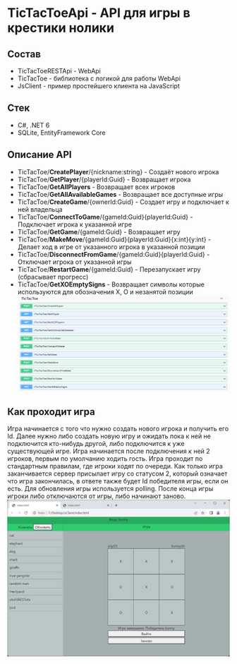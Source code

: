 # TicTacToeApi - API для игры в крестики нолики
## Состав
+ TicTacToeRESTApi - WebApi
+ TicTacToe - библиотека с логикой для работы WebApi
+ JsClient - пример простейшего клиента на JavaScript
## Стек
+ С#, .NET 6
+ SQLite, EntityFramework Core
## Описание API
+ TicTacToe/**CreatePlayer**/{nickname:string} - Создаёт нового игрока
+ TicTacToe/**GetPlayer**/{playerId:Guid} - Возвращает игрока
+ TicTacToe/**GetAllPlayers** - Возвращает всех игроков
+ TicTacToe/**GetAllAvailableGames** - Возвращает все доступные игры
+ TicTacToe/**CreateGame**/{ownerId:Guid} - Создает игру и подключает к ней владельца
+ TicTacToe/**ConnectToGame**/{gameId:Guid}{playerId:Guid} - Подключает игрока к указанной игре
+ TicTacToe/**GetGame**/{gameId:Guid} - Возвращает игру
+ TicTacToe/**MakeMove**/{gameId:Guid}{playerId:Guid}{x:int}{y:int} - Делает ход в игре от указанного игрока в указанной позиции
+ TicTacToe/**DisconnectFromGame**/{gameId:Guid}{playerId:Guid} - Отключает игрока от указанной игры
+ TicTacToe/**RestartGame**/{gameId:Guid} - Перезапускает игру (сбрасывает прогресс)
+ TicTacToe/**GetXOEmptySigns** - Возвращает символы которые используются для обозначения X, O и незанятой позиции
![](https://github.com/filippov-code/TicTacToeApi/blob/main/screenshots/apis.png)
## Как проходит игра
Игра начинается с того что нужно создать нового игрока и получить его Id. Далее нужно либо создать новую игру и ожидать пока к ней не подключится кто-нибудь другой, либо подключится к уже существующей игре. Игра начинается после подключения к ней 2 игроков, первым по умолчанию ходить гость. Игра проходит по стандартным правилам, где игроки ходят по очереди. Как только игра заканчивается сервер присылает игру со статусом 2, который означает что игра закончилась, в ответе также будет Id победителя игры, если он есть. Для обновления игры используется polling. После конца игры игроки либо отключаются от игры, либо начинают заново.
![](https://github.com/filippov-code/TicTacToeApi/blob/main/screenshots/gameplay.png)
